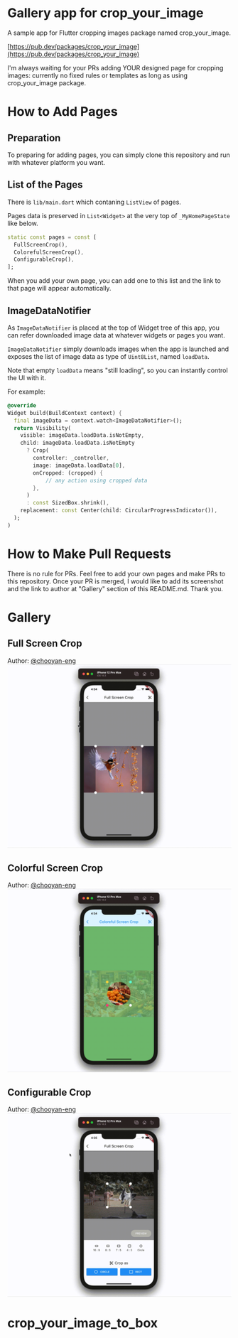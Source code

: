 # Gallery app for crop_your_image

A sample app for Flutter cropping images package named crop_your_image.

[https://pub.dev/packages/crop_your_image](https://pub.dev/packages/crop_your_image)

I'm always waiting for your PRs adding YOUR designed page for cropping images: currently no fixed rules or templates as long as using crop_your_image package.

# How to Add Pages

## Preparation

To preparing for adding pages, you can simply clone this repository and run with whatever platform you want.

## List of the Pages

There is `lib/main.dart` which contaning `ListView` of pages.

Pages data is preserved in `List<Widget>` at the very top of `_MyHomePageState` like below.

```dart
static const pages = const [
  FullScreenCrop(),
  ColorefulScreenCrop(),
  ConfigurableCrop(),
];
```

When you add your own page, you can add one to this list and the link to that page will appear automatically.

## ImageDataNotifier

As `ImageDataNotifier` is placed at the top of Widget tree of this app, you can refer downloaded image data at whatever widgets or pages you want.

`ImageDataNotifier` simply downloads images when the app is launched and exposes the list of image data as type of `Uint8List`, named `loadData`.

Note that empty `loadData` means "still loading", so you can instantly control the UI with it.

For example:

```dart
@override
Widget build(BuildContext context) {
  final imageData = context.watch<ImageDataNotifier>();
  return Visibility(
    visible: imageData.loadData.isNotEmpty,
    child: imageData.loadData.isNotEmpty
      ? Crop(
        controller: _controller,
        image: imageData.loadData[0],
        onCropped: (cropped) {
            // any action using cropped data
        },
      )
      : const SizedBox.shrink(),
    replacement: const Center(child: CircularProgressIndicator()),
  );
)
```

# How to Make Pull Requests

There is no rule for PRs. Feel free to add your own pages and make PRs to this repository. Once your PR is merged, I would like to add its screenshot and the link to author at "Gallery" section of this README.md. Thank you.

# Gallery

## Full Screen Crop

Author: [@chooyan-eng](https://github.com/chooyan-eng)
![Full Screen Crop](./screenshots/cyig_1.gif)

## Colorful Screen Crop
Author: [@chooyan-eng](https://github.com/chooyan-eng)
![Colorful Screen Crop](./screenshots/cyig_2.gif)

## Configurable Crop
Author: [@chooyan-eng](https://github.com/chooyan-eng)
![Configurable Crop](./screenshots/cyig_3.gif)

# crop_your_image_to_box
